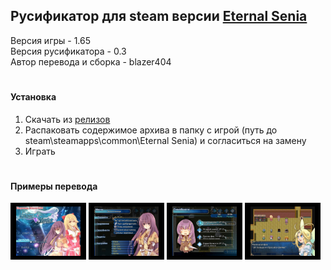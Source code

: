 ## Русификатор для steam версии [Eternal Senia](https://store.steampowered.com/app/351640/Eternal_Senia/)
<p>
  Версия игры - 1.65<br>
  Версия русификатора - 0.3<br>
  Автор перевода и сборка - blazer404
</p>

#

#### Установка
1. Скачать из [релизов](https://github.com/blazer404/EternalSeniaRus/releases)
2. Распаковать содержимое архива в папку с игрой (путь до steam\steamapps\common\Eternal Senia) и согласиться на замену
3. Играть
   
#

#### Примеры перевода
<div>
  <img src="https://raw.githubusercontent.com/blazer404/EternalSeniaRus/main/scr_1.jpg" width="24%">
  <img src="https://raw.githubusercontent.com/blazer404/EternalSeniaRus/main/scr_2.jpg" width="24%">
  <img src="https://raw.githubusercontent.com/blazer404/EternalSeniaRus/main/scr_3.jpg" width="24%">
  <img src="https://raw.githubusercontent.com/blazer404/EternalSeniaRus/main/scr_4.jpg" width="24%">
</div>
